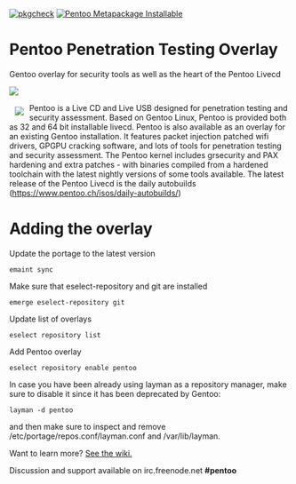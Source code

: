 [![pkgcheck](https://github.com/pentoo/pentoo-overlay/actions/workflows/pkgcheck.yaml/badge.svg?event=push)](https://github.com/pentoo/pentoo-overlay/actions/workflows/pkgcheck.yaml)
[![Pentoo Metapackage Installable](https://github.com/pentoo/pentoo-overlay/actions/workflows/pentoo-visibility.yaml/badge.svg?event=schedule)](https://github.com/pentoo/pentoo-overlay/actions/workflows/pentoo-visibility.yaml)

# Pentoo Penetration Testing Overlay
Gentoo overlay for security tools as well as the heart of the Pentoo Livecd

<a href="http://pentoo.ch"><img src="https://github.com/pentoo/pentoo-overlay/wiki/images/pentoo2.png"></a>


<a href="http://pentoo.ch"><img src="https://avatars0.githubusercontent.com/u/6411603?v=3&s=200" align="left" hspace="10" vspace="6"></a>
Pentoo is a Live CD and Live USB designed for penetration testing and security assessment. Based on Gentoo Linux, Pentoo is provided both as 32 and 64 bit installable livecd. Pentoo is also available as an overlay for an existing Gentoo installation. It features packet injection patched wifi drivers, GPGPU cracking software, and lots of tools for penetration testing and security assessment. The Pentoo kernel includes grsecurity and PAX hardening and extra patches - with binaries compiled from a hardened toolchain with the latest nightly versions of some tools available. The latest release of the Pentoo Livecd is the daily autobuilds (https://www.pentoo.ch/isos/daily-autobuilds/)


# Adding the overlay

Update the portage to the latest version

```
emaint sync
```

Make sure that eselect-repository and git are installed

```
emerge eselect-repository git
```

Update list of overlays

```
eselect repository list
```

Add Pentoo overlay

```
eselect repository enable pentoo
```

In case you have been already using layman as a repository manager, make sure to disable it since it has been deprecated by Gentoo:

```
layman -d pentoo
```
and then make sure to inspect and remove /etc/portage/repos.conf/layman.conf and /var/lib/layman.



Want to learn more? [See the wiki.](https://github.com/pentoo/pentoo-overlay/wiki)


Discussion and support available on irc.freenode.net  **#pentoo**

